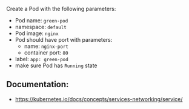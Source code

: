 Create a Pod with the following parameters:

- Pod name: `green-pod`
- namespace: `default`
- Pod image: `nginx`
- Pod should have port with parameters:
  - name: `nginx-port`
  - container port: `80`
- label: `app: green-pod`
- make sure Pod has `Running` state

## Documentation:
- https://kubernetes.io/docs/concepts/services-networking/service/
